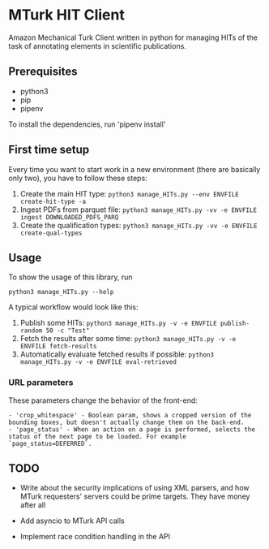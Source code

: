 # MTurk HIT Client

Amazon Mechanical Turk Client written in python for managing HITs of the task of annotating elements in scientific publications.

## Prerequisites
- python3
- pip
- pipenv

To install the dependencies, run 'pipenv install'

## First time setup
Every time you want to start work in a new environment (there are basically only two), you have to follow these steps:

1. Create the main HIT type: `python3 manage_HITs.py --env ENVFILE create-hit-type -a`
2. Ingest PDFs from parquet file: `python3 manage_HITs.py -vv -e ENVFILE ingest DOWNLOADED_PDFS_PARQ`
3. Create the qualification types: `python3 manage_HITs.py -vv -e ENVFILE create-qual-types`

## Usage
To show the usage of this library, run
```
python3 manage_HITs.py --help
```
A typical workflow would look like this:

1. Publish some HITs: `python3 manage_HITs.py -v -e ENVFILE publish-random 50 -c "Test"`
2. Fetch the results after some time: `python3 manage_HITs.py -v -e ENVFILE fetch-results`
3. Automatically evaluate fetched results if possible: `python3 manage_HITs.py -v -e ENVFILE eval-retrieved`

### URL parameters
These parameters change the behavior of the front-end:

    - 'crop_whitespace' - Boolean param, shows a cropped version of the bounding boxes, but doesn't actually change them on the back-end.
    - 'page_status' - When an action on a page is performed, selects the status of the next page to be loaded. For example `page_status=DEFERRED`.

## TODO
- Write about the security implications of using XML parsers, and how MTurk requesters' servers could be prime targets.
They have money after all

- Add asyncio to MTurk API calls
- Implement race condition handling in the API
